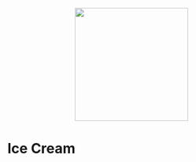 <p align="center">
  <a href="https://github.com/HaitianLiu/ng-ice-cream">
    <img width="230" src="https://cdn.rawgit.com/HaitianLiu/ng-ice-cream/ed46471c/media/logo.svg">
  </a>
</p>

# Ice Cream

